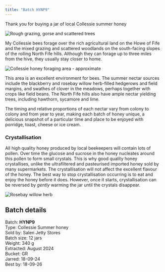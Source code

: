 ```yaml
---
title: "Batch HYNP9"
---
```


Thank you for buying a jar of local Collessie summer honey

![Rough grazing, gorse and scattered trees](/images/fife/180909-014.jpg)

My Collessie bees forage over the rich agricultural land on the Howe of Fife and the mixed grazing and scattered woodlands on the south-facing slopes of the rolling North Fife hills. Although they can forage up to three miles from the hive, they usually stay closer to home. 

![Collessie honey foraging area - approximate](/images/fife/CollessieHoney.png)

This area is an excellent environment for bees. The summer nectar sources include the blackberry and rosebay willow herb-filled hedgerows and field margins, and swathes of clover in the meadows, perhaps together with crops like field beans. The North Fife hills also have ample nectar yielding trees, including hawthorn, sycamore and lime.

The timing and relative proportions of each nectar vary from colony to colony and from year to year, making each batch of honey unique, a delicious snapshot of a particular time and place to be enjoyed with porridge, toast, cheese or ice cream.

### Crystallisation

All high quality honey produced by local beekeepers will contain lots of pollen. Over time the glucose and sucrose in the honey nucleates around this pollen to form small crystals. This is why good quality honey crystallises, unlike the ultrafiltered and pasteurised imported honey sold by many supermarkets. The crystallisation will not affect the excellent flavour of the honey. The best way to stop crystallisation occurring is to eat and enjoy the honey before it does. However, once it starts, crystallisation can be reversed by *gently* warming the jar until the crystals disappear. 

![Rosebay willow herb](/images/misc/20150812-22-9.jpg)

## Batch details

Batch: **HYNP9**<BR>
Type: Collessie Summer honey<BR>
Sold by: Salen Jetty Stores<BR>
Batch size: 12 jars<BR>
Weight: 340 g<BR>
Extracted: August 2024<BR>
Bucket: GR<BR>
Jarred: 18-09-24<BR>
Best by: 18-09-26